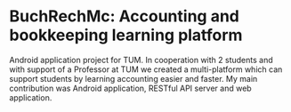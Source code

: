 # BuchRechMc: Accounting and bookkeeping learning platform
Android application project for TUM.
In cooperation with 2 students and with support of a Professor at TUM we created a multi-platform which can support students by learning accounting easier and faster. My main contribution was Android application, RESTful API server and web application.
